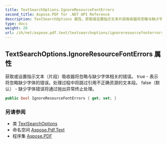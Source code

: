 ```yaml
---
title: TextSearchOptions.IgnoreResourceFontErrors
second_title: Aspose.PDF for .NET API Reference
description: TextSearchOptions 属性。获取或设置指示文本片段吸收器将忽略与缺少字体相关的错误。 true 表示将忽略缺少字体的错误。处理过程中将跳过引用不正确资源的文本段。 false（默认） - 缺少字体错误将通过抛出异常终止处理。
type: docs
weight: 20
url: /zh/net/aspose.pdf.text/textsearchoptions/ignoreresourcefonterrors/
---
```

## TextSearchOptions.IgnoreResourceFontErrors 属性

获取或设置指示文本（片段）吸收器将忽略与缺少字体相关的错误。 true - 表示将忽略缺少字体的错误。处理过程中将跳过引用不正确资源的文本段。 false（默认） - 缺少字体错误将通过抛出异常终止处理。

```csharp
public bool IgnoreResourceFontErrors { get; set; }
```

### 另请参阅

* 类 [TextSearchOptions](../)
* 命名空间 [Aspose.Pdf.Text](../../../aspose.pdf.text/)
* 程序集 [Aspose.PDF](../../../)
